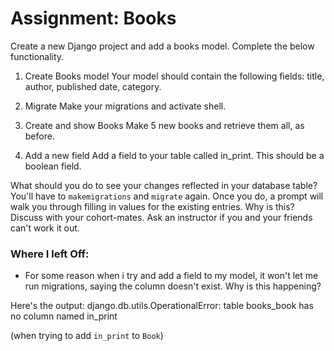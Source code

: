 # Assignment: Books
Create a new Django project and add a books model. Complete the below functionality.

1. Create Books model
Your model should contain the following fields: title, author, published date, category.

2. Migrate
Make your migrations and activate shell.

3. Create and show Books
Make 5 new books and retrieve them all, as before.

4. Add a new field
Add a field to your table called in_print. This should be a boolean field.

What should you do to see your changes reflected in your database table? You'll have to `makemigrations` and `migrate` again. Once you do, a prompt will walk you through filling in values for the existing entries. Why is this? Discuss with your cohort-mates. Ask an instructor if you and your friends can't work it out.



### Where I left Off:
+ For some reason when i try and add a field to my model, it won't let me run migrations, saying the column doesn't exist.
Why is this happening?

Here's the output:
django.db.utils.OperationalError: table books_book has no column named in_print


(when trying to add `in_print` to `Book`)
